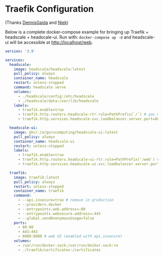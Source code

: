 # Traefik Configuration

(Thanks [DennisGaida](https://github.com/DennisGaida) and [Niek](https://github.com/Niek))

Below is a complete docker-compose example for bringing up Traefik + headscale + headscale-ui. Run with: `docker-compose up -d` and headscale-ui will be accessible at <http://localhost/web>.

```yaml
version: '3.9'

services:
  headscale:
    image: headscale/headscale:latest
    pull_policy: always
    container_name: headscale
    restart: unless-stopped
    command: headscale serve
    volumes:
      - ./headscale/config:/etc/headscale
      - ./headscale/data:/var/lib/headscale
    labels:
      - traefik.enable=true
      - traefik.http.routers.headscale-rtr.rule=PathPrefix(`/`) # you might want to add: && Host(`your.domain.name`)"
      - traefik.http.services.headscale-svc.loadbalancer.server.port=8080

  headscale-ui:
    image: ghcr.io/gurucomputing/headscale-ui:latest
    pull_policy: always
    container_name: headscale-ui
    restart: unless-stopped
    labels:
      - traefik.enable=true
      - traefik.http.routers.headscale-ui-rtr.rule=PathPrefix(`/web`) # you might want to add: && Host(`your.domain.name`)"
      - traefik.http.services.headscale-ui-svc.loadbalancer.server.port=80

  traefik:
    image: traefik:latest
    pull_policy: always
    restart: unless-stopped
    container_name: traefik
    command:
      - --api.insecure=true # remove in production
      - --providers.docker
      - --entrypoints.web.address=:80
      - --entrypoints.websecure.address=:443
      - --global.sendAnonymousUsage=false
    ports:
      - 80:80
      - 443:443
      - 8080:8080 # web UI (enabled with api.insecure)
    volumes:
      - /var/run/docker.sock:/var/run/docker.sock:ro
      - ./traefik/certificates:/certificates
```
